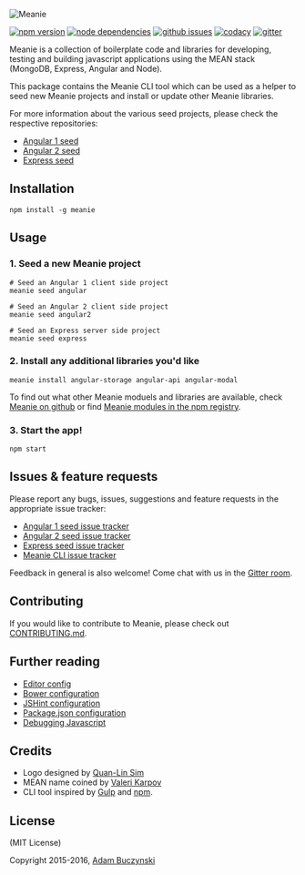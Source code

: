 
![Meanie](https://raw.githubusercontent.com/meanie/meanie/master/meanie-logo-full.png)

[![npm version](https://img.shields.io/npm/v/meanie.svg)](https://www.npmjs.com/package/meanie)
[![node dependencies](https://david-dm.org/meanie/meanie.svg)](https://david-dm.org/meanie/meanie)
[![github issues](https://img.shields.io/github/issues/meanie/meanie.svg)](https://github.com/meanie/meanie/issues)
[![codacy](https://img.shields.io/codacy/746f62db3e70495da98bca9da333ec8e.svg)](https://www.codacy.com/app/meanie/meanie)
[![gitter](https://img.shields.io/badge/gitter-join%20chat%20%E2%86%92-brightgreen.svg)](https://gitter.im/meanie/meanie?utm_source=badge&utm_medium=badge&utm_campaign=pr-badge&utm_content=badge)

Meanie is a collection of boilerplate code and libraries for developing, testing and building javascript applications using the MEAN stack (MongoDB, Express, Angular and Node).

This package contains the Meanie CLI tool which can be used as a helper to seed new Meanie projects and install or update other Meanie libraries.

For more information about the various seed projects, please check the respective repositories:
  - [Angular 1 seed](https://github.com/meanie/angular-seed)
  - [Angular 2 seed](https://github.com/meanie/angular2-seed)
  - [Express seed](https://github.com/meanie/express-seed)

## Installation

```shell
npm install -g meanie
```

## Usage

### 1. Seed a new Meanie project

```shell
# Seed an Angular 1 client side project
meanie seed angular

# Seed an Angular 2 client side project
meanie seed angular2

# Seed an Express server side project
meanie seed express
```

### 2. Install any additional libraries you'd like

```shell
meanie install angular-storage angular-api angular-modal
```

To find out what other Meanie moduels and libraries are available, check [Meanie on github](https://github.com/meanie) or find [Meanie modules in the npm registry](https://www.npmjs.com/search?q=meanie-module).

### 3. Start the app!

```shell
npm start
```

## Issues & feature requests

Please report any bugs, issues, suggestions and feature requests in the appropriate issue tracker:
* [Angular 1 seed issue tracker](https://github.com/meanie/angular-seed/issues)
* [Angular 2 seed issue tracker](https://github.com/meanie/angular2-seed/issues)
* [Express seed issue tracker](https://github.com/meanie/express-seed/issues)
* [Meanie CLI issue tracker](https://github.com/meanie/meanie/issues)

Feedback in general is also welcome! Come chat with us in the [Gitter room](https://gitter.im/meanie/meanie).

## Contributing

If you would like to contribute to Meanie, please check out [CONTRIBUTING.md](https://github.com/meanie/meanie/blob/master/CONTRIBUTING.md).

## Further reading

* [Editor config](http://editorconfig.org)
* [Bower configuration](http://bower.io/docs/config/)
* [JSHint configuration](http://jshint.com/docs/options/)
* [Package.json configuration](https://docs.npmjs.com/files/package.json)
* [Debugging Javascript](https://developer.chrome.com/devtools/docs/javascript-debugging)

## Credits

* Logo designed by [Quan-Lin Sim](mailto:quan.lin.sim+meanie@gmail.com)
* MEAN name coined by [Valeri Karpov](http://blog.mongodb.org/post/49262866911/the-mean-stack-mongodb-expressjs-angularjs-and)
* CLI tool inspired by [Gulp](https://github.com/gulpjs/gulp) and [npm](https://github.com/npm/npm).

## License

(MIT License)

Copyright 2015-2016, [Adam Buczynski](http://adambuczynski.com)
